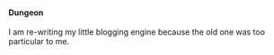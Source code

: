 #### Dungeon

I am re-writing my little blogging engine because the old one was too particular to me.
